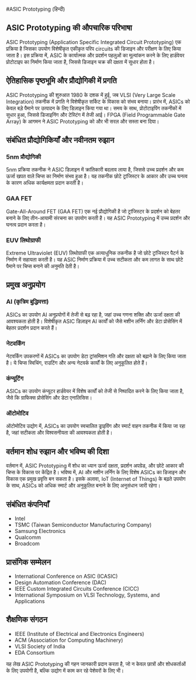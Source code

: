 #ASIC Prototyping (हिन्दी)

## ASIC Prototyping की औपचारिक परिभाषा
ASIC Prototyping (Application Specific Integrated Circuit Prototyping) एक प्रक्रिया है जिसका उपयोग विशेषीकृत एकीकृत परिप circuits की डिजाइन और परीक्षण के लिए किया जाता है। इस प्रक्रिया में, ASIC के कार्यात्मक और प्रदर्शन पहलुओं का मूल्यांकन करने के लिए हार्डवेयर प्रोटोटाइप का निर्माण किया जाता है, जिससे डिजाइन चक्र की दक्षता में सुधार होता है।

## ऐतिहासिक पृष्ठभूमि और प्रौद्योगिकी में प्रगति
ASIC Prototyping की शुरुआत 1980 के दशक में हुई, जब VLSI (Very Large Scale Integration) तकनीक में प्रगति ने विशेषीकृत सर्किट के विकास को संभव बनाया। प्रारंभ में, ASICs को केवल बड़े पैमाने पर उत्पादन के लिए डिज़ाइन किया गया था। समय के साथ, प्रोटोटाइपिंग तकनीकों में सुधार हुआ, जिससे डिजाइनिंग और टेस्टिंग में तेजी आई। FPGA (Field Programmable Gate Array) के आगमन ने ASIC Prototyping को और भी सरल और सस्ता बना दिया। 

## संबंधित प्रौद्योगिकियाँ और नवीनतम रुझान
### 5nm प्रौद्योगिकी
5nm प्रक्रिया तकनीक ने ASIC डिज़ाइन में क्रांतिकारी बदलाव लाया है, जिससे उच्च प्रदर्शन और कम ऊर्जा खपत वाले चिप्स का निर्माण संभव हुआ है। यह तकनीक छोटे ट्रांजिस्टर के आकार और उच्च घनत्व के कारण अधिक कार्यक्षमता प्रदान करती है।

### GAA FET
Gate-All-Around FET (GAA FET) एक नई प्रौद्योगिकी है जो ट्रांजिस्टर के प्रदर्शन को बेहतर बनाने के लिए तीन-आयामी संरचना का उपयोग करती है। यह ASIC Prototyping में उच्च प्रदर्शन और घनत्व प्रदान करता है।

### EUV लिथोग्राफी
Extreme Ultraviolet (EUV) लिथोग्राफी एक अत्याधुनिक तकनीक है जो छोटे ट्रांजिस्टर पैटर्न के निर्माण में सहायता करती है। यह ASIC निर्माण प्रक्रिया में उच्च सटीकता और कम लागत के साथ छोटे पैमाने पर चिप्स बनाने की अनुमति देती है।

## प्रमुख अनुप्रयोग
### AI (कृत्रिम बुद्धिमत्ता)
ASICs का उपयोग AI अनुप्रयोगों में तेजी से बढ़ रहा है, जहां उच्च गणना शक्ति और ऊर्जा दक्षता की आवश्यकता होती है। विशेषीकृत ASIC डिज़ाइन AI कार्यों को जैसे मशीन लर्निंग और डेटा प्रोसेसिंग में बेहतर प्रदर्शन प्रदान करते हैं।

### नेटवर्किंग
नेटवर्किंग उपकरणों में ASICs का उपयोग डेटा ट्रांसमिशन गति और दक्षता को बढ़ाने के लिए किया जाता है। ये चिप्स स्विचिंग, राउटिंग और अन्य नेटवर्क कार्यों के लिए अनुकूलित होते हैं।

### कंप्यूटिंग
ASICs का उपयोग कंप्यूटर हार्डवेयर में विशेष कार्यों को तेजी से निष्पादित करने के लिए किया जाता है, जैसे कि ग्राफिक्स प्रोसेसिंग और डेटा एनालिसिस।

### ऑटोमोटिव
ऑटोमोटिव उद्योग में, ASICs का उपयोग स्वचालित ड्राइविंग और स्मार्ट वाहन तकनीक में किया जा रहा है, जहां सटीकता और विश्वसनीयता की आवश्यकता होती है।

## वर्तमान शोध रुझान और भविष्य की दिशा
वर्तमान में, ASIC Prototyping में शोध का ध्यान ऊर्जा दक्षता, प्रदर्शन अपग्रेड, और छोटे आकार की चिप्स के विकास पर केंद्रित है। भविष्य में, AI और मशीन लर्निंग के लिए विशेष ASICs का डिजाइन और विकास एक प्रमुख प्रवृत्ति बन सकता है। इसके अलावा, IoT (Internet of Things) के बढ़ते उपयोग के साथ, ASICs को अधिक स्मार्ट और अनुकूलित बनाने के लिए अनुसंधान जारी रहेगा।

## संबंधित कंपनियाँ
- Intel
- TSMC (Taiwan Semiconductor Manufacturing Company)
- Samsung Electronics
- Qualcomm
- Broadcom

## प्रासंगिक सम्मेलन
- International Conference on ASIC (ICASIC)
- Design Automation Conference (DAC)
- IEEE Custom Integrated Circuits Conference (CICC)
- International Symposium on VLSI Technology, Systems, and Applications

## शैक्षणिक संगठन
- IEEE (Institute of Electrical and Electronics Engineers)
- ACM (Association for Computing Machinery)
- VLSI Society of India
- EDA Consortium

यह लेख ASIC Prototyping की गहन जानकारी प्रदान करता है, जो न केवल छात्रों और शोधकर्ताओं के लिए उपयोगी है, बल्कि उद्योग में काम कर रहे पेशेवरों के लिए भी।